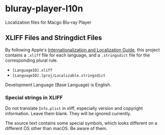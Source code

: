 # bluray-player-l10n
Localization files for Macgo Blu-ray Player

## XLIFF Files and Stringdict Files

By following Apple's [Internationalization and Localization Guide][], this project contains a `.xliff` file for each language, and a `.stringsdict` file for the corresponding plural rule.

- `[LanguageID].xliff`
- `[LanguageID].lproj/Localizable.stringsdict`

Development Language (Base Language) is English. 

### Special strings in XLIFF

Do not translate `Info.plist` in xliff, especially version and copyright information. Leave them blank. They will be ignored currently.

The source text contains some special symbols, which looks different on a different OS other than macOS. Be aware of them.

[Internationalization and Localization Guide]: https://developer.apple.com/library/content/documentation/MacOSX/Conceptual/BPInternational/LocalizingYourApp/LocalizingYourApp.html
